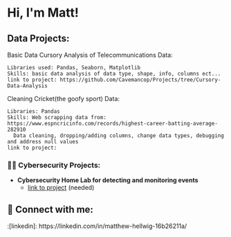 <h1>Hi, I'm Matt! 

<h2> Data Projects:</h2>

  <b1>Basic Data Cursory Analysis of Telecommunications Data:</b1>
  
    Libraries used: Pandas, Seaborn, Matplotlib
    Skills: basic data analysis of data type, shape, info, columns ect...
    link to project: https://github.com/Cavemancop/Projects/tree/Cursory-Data-Analysis
    
  <c>Cleaning Cricket(the goofy sport) Data:</c>
  
    Libraries: Pandas
    Skills: Web scrapping data from: https://www.espncricinfo.com/records/highest-career-batting-average-282910
      Data cleaning, dropping/adding columns, change data types, debugging and address null values
    link to project:
  
  
<h3>👨‍💻 Cybersecurity Projects:</h2>

- <b>Cybersecurity Home Lab for detecting and monitoring events</b>
  - [link to project](https://github.com/cavemancop) (needed)




<h2> 🤳 Connect with me:</h2>:[linkedin]: https://linkedin.com/in/matthew-hellwig-16b26211a/
